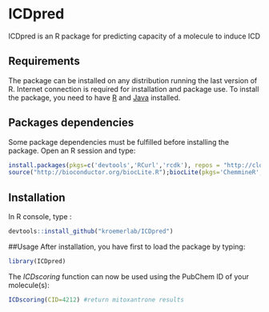 # ICDpred
ICDpred is an R package for predicting capacity of a molecule to induce ICD

## Requirements
The package can be installed on any distribution running the last version of R. Internet connection is required for installation and package use.
To install the package, you need to have [R](https://cran.r-project.org/) and [Java](https://www.java.com/fr/) installed.

## Packages dependencies
Some package dependencies must be fulfilled before installing the package. Open an R session and type:
```R
install.packages(pkgs=c('devtools','RCurl','rcdk'), repos = "http://cloud.r-project.org")
source("http://bioconductor.org/biocLite.R");biocLite(pkgs='ChemmineR', ask=F)
```

## Installation
In R console, type :
```R
devtools::install_github("kroemerlab/ICDpred")
```

##Usage
After installation, you have first to load the package by typing:
 ```R
library(ICDpred)
```
The *ICDscoring* function can now be used using the PubChem ID of your molecule(s):
 ```R
ICDscoring(CID=4212) #return mitoxantrone results
```
